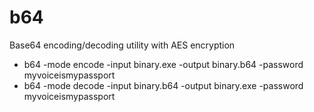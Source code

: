# b64
Base64 encoding/decoding utility with AES encryption

* b64 -mode encode -input binary.exe -output binary.b64 -password myvoiceismypassport
* b64 -mode decode -input binary.b64 -output binary.exe -password myvoiceismypassport
